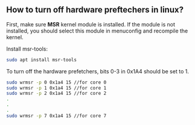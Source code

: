 ## **How to turn off hardware preftechers in linux?**

First, make sure **MSR** kernel module is installed. If the module is not installed, you should select this module in menuconfig and recompile the kernel.

Install msr-tools:
```bash
sudo apt install msr-tools
```

To turn off the hardware prefetchers, bits 0-3 in 0x1A4 should be set to 1. 

```bash
sudo wrmsr -p 0 0x1a4 15 //for core 0
sudo wrmsr -p 1 0x1a4 15 //for core 1
sudo wrmsr -p 2 0x1a4 15 //for core 2
.
.
.
sudo wrmsr -p 7 0x1a4 15 //for core 7
```
